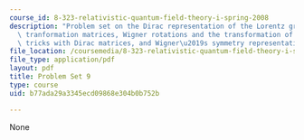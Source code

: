 ```yaml
---
course_id: 8-323-relativistic-quantum-field-theory-i-spring-2008
description: "Problem set on the Dirac representation of the Lorentz group, explicit\
  \ tranformation matrices, Wigner rotations and the transformation of helicity, useful\
  \ tricks with Dirac matrices, and Wigner\u2019s symmetry representation theorem."
file_location: /coursemedia/8-323-relativistic-quantum-field-theory-i-spring-2008/b77ada29a3345ecd09868e304b0b752b_ft1ps09_08_1.pdf
file_type: application/pdf
layout: pdf
title: Problem Set 9
type: course
uid: b77ada29a3345ecd09868e304b0b752b

---
```

None